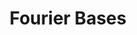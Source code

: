 ---
title: "Fourier Bases"
subTitle: "A focused meeting on exponential bases in all kinds of spaces."
image:
startDate: 2018-09-20
endDate: 2018-09-21
researchFields: Analysis
location: Heraklion, Greece
link: http://fourier.math.uoc.gr/fb18/
type: conference
---